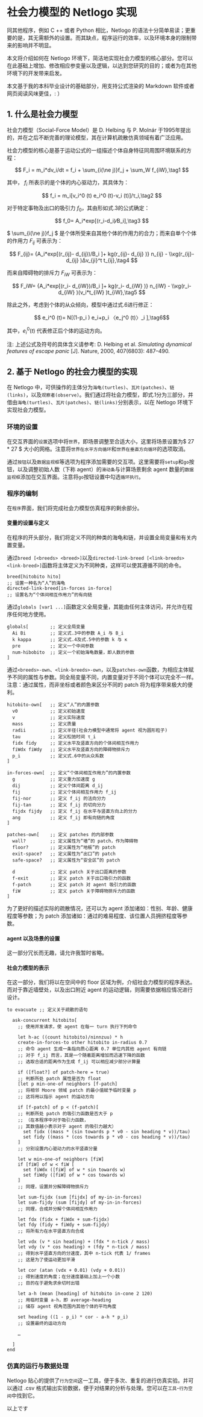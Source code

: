 # 社会力模型的 Netlogo 实现

同其他程序，例如 C ++ 或者 Python 相比，Netlogo 的语法十分简单易读；更重要的是，其无需额外的设置。而其缺点，程序运行的效率，以及环境本身的限制带来的影响并不明显。

本文将介绍如何在 Netlogo 环境下，简洁地实现社会力模型的核心部分。您可以在此基础上增加、修改相应参变量以及逻辑，以达到您研究的目的；或者为在其他环境下的开发带来启发。

本文基于我的本科毕业设计的基础部分，用支持公式渲染的 Markdown 软件或者网页阅读风味更佳，: ）

## 1. 什么是社会力模型

社会力模型（Social-Force Model）是 D. Helbing 与 P. Molnár 于1995年提出的，并在之后不断完善的理论模型，其在计算机疏散仿真领域有着广泛应用。

社会力模型的核心是基于运动公式的一组描述个体自身特征同周围环境联系的方程：

$$ F_i = m_i*dv_i/dt = f_i + \sum_{i(\ne j)}f_j + \sum_W f_{iW},\tag1 $$

其中， $f_i$ 所表示的是个体的内心驱动力，其具体为：

$$ f_i = m_i[v_i^0 (t) e_i^0 (t)-v_i (t)]/τ_i,\tag2 $$

对于特定事物及出口的吸引力 $f_0$，其由形如式.3的公式确定：

$$ f_0= A_i*exp[(r_i-d_i)⁄B_i],\tag3 $$

$ \sum_{i(\ne j)}f_j $ 是个体所受来自其他个体的作用力的合力；而来自单个个体的作用力 $F_{ij}$ 可表示为：

$$ F_{ij}= {A_i*exp[(r_{ij}- d_{ij})/B_i ]+ kg(r_{ij}- d_{ij} )} n_{ij}  - \\κg(r_{ij}- d_{ij} )Δv_{ji}^t  t_{ij},\tag4 $$

而来自障碍物的排斥力 $F_{iW}$ 可表示为：

$$ F_iW= {A_i*exp[(r_i- d_{iW})/B_i ]+ kg(r_i- d_{iW} )} n_{iW}  - \\κg(r_i- d_{iW} )(v_i*t_{iW} )t_{iW},\tag5 $$

除此之外，考虑到个体的从众倾向，模型中通过式.6进行修正：

$$ e_i^0 (t)= N[(1-p_i ) e_i+p_i 〈e_j^0 (t)〉_i ],\tag6$$

其中，$e_i^0 (t)$ 代表修正后个体的运动方向。

注: 上述公式及符号的具体含义请参考: D. Helbing et al. _Simulating dynamical features of escape panic_ [J]. Nature, 2000, 407(6803): 487–490.

## 2. 基于 Netlogo 的社会力模型的实现

在 Netlogo 中，可供操作的主体分为`海龟(turtles)`、`瓦片(patches)`、`链(links)`，以及`观察者(observe)`。我们通过将社会力模型，即式.1分为三部分，并借由`海龟(turtles)`、`瓦片(patches)`、`链(links)`分别表示，以在 Netlogo 环境下实现社会力模型。

### 环境的设置

在交互界面的`设置`选项中将`世界`，即场景调整至合适大小，这里将场景设置为$ 27 * 27 $ 大小的网格。注意将`世界在水平方向循环`和`世界在垂直方向循环`的选项取消。

通过`按钮`以及`数据监视框`等选项为程序添加需要的交互项。这里需要将`setup`和`go`按钮，以及调整初始人数（下称 agent）的`滑动条`与计算场景剩余 agent 数量的`数据监视框`添加在交互界面。注意将`go`按钮设置中勾选`循环执行`。

### 程序的编制

在`程序`界面，我们将完成社会力模型仿真程序的剩余部分。

#### 变量的设置与定义

在程序的开头部分，我们将定义不同的种类的海龟和链，并设置全局变量和有关内置变量。

通过`breed [<breeds> <breed>]`以及`directed-link-breed [<link-breeds> <link-breed>]`函数将主体定义为不同种类，这样可以使其遵循不同的命令。

```Netlogo
breed[hitobito hito]	
;; 设置一种名为“人”的海龟
directed-link-breed[in-forces in-force]
;; 设置名为“个体间相互作用力”的有向链
```

通过`globals [var1 ...]`函数定义全局变量，其能由任何主体访问，并允许在程序任何地方使用。

```Netlogo
globals[		;; 定义全局变量
  Ai Bi		 	;; 定义式.3中的参数 A_i 与 B_i
  k kappa		;; 定义式.4及式.5中的参数 k 与 κ
  pre			;; 定义一个中间参数
  num-hibobito 	;; 定义一个初始海龟数量，即人数的参数	
]
```

通过`<breeds>-own`、`<link-breeds>-own`，以及`patches-own`函数，为相应主体赋予不同的属性与参数。同全局变量不同，内置变量对于不同个体可以完全不一样。注意：通过属性，而非坐标或者颜色来区分不同的 patch 将为程序带来极大的便利。

```Netlogo
hitobito-own[	;; 定义“人”的内置参数
  v0			;; 定义初始速度
  v				;; 定义实际速度
  mass			;; 定义质量
  radii			;; 定义半径(社会力模型中通常将 agent 视为圆形粒子)
  tau			;; 定义松弛时间 τ_i
  fidx fidy		;; 定义水平及竖直方向的个体间相互作用力
  fiWdx fiWdy	;; 定义水平及竖直方向的障碍物排斥力
  p_i			;; 定义式.6中的从众系数
]

in-forces-own[	;; 定义“个体间相互作用力”的内置参数
  g				;; 定义重力加速度 g
  dij			;; 定义个体间距离 d_ij
  fij			;; 定义个体间相互作用力 f_ij
  fij-nor		;; 定义 f_ij 的法向分力 
  fij-tan		;; 定义 f_ij 的切向分力
  fijdx fijdy	;; 定义 f_ij 在水平与竖直方向上的分力
  ang			;; 定义 f_ij 即有向链的角度
]

patches-own[	;; 定义 patches 的内部参数
  wall?			;; 定义属性为“墙”的 patch，作为障碍物
  floor?		;; 定义属性为“地板”的 patch
  exit-space?	;; 定义属性为“出口”的 patch
  safe-space?	;; 定义属性为“安全区”的 patch

  d				;; 定义 patch 关于出口距离的参数
  f-exit		;; 定义 patch 关于出口吸引力的函数
  f-patch		;; 定义 patch 对 agent 吸引力的函数
  fiW			;; 定义 patch 关于障碍物排斥力的函数
]
```

为了更好的描述实际的疏散情况，还可以为 agent 添加诸如：性别、年龄、健康程度等参数；为 patch 添加诸如：通过的难易程度、该位置人员拥挤程度等参数。

#### agent 以及场景的设置

这一部分冗长而无趣，请允许我暂时省略。

#### 社会力模型的表示

在这一部分，我们将以在空间中的 floor 区域为例，介绍社会力模型的程序表达。而对于靠近墙壁处，以及出口附近 agent 的运动逻辑，则需要依据相应情况进行设计。

```Netlogo
to evacuate	;; 定义关于疏散的语句

  ask-concurrent hitobito[
	;; 使用并发请求，使 agent 在每一 turn 执行下列命令
	
    let h-ac ((count hitobito)/ninnzuu) * h
    create-in-forces-to other hitobito in-radius 0.7
	;; 命令 agent 生成一条指向质心距离 0.7 单位内其他 agent 有向链
	;; 对于 f_ij 而言，其是一个随着距离增加而迅速下降的函数
	;; 选取合适的距离作为生成 f_ij 可以相应减少部分计算量
	
    if ([float?] of patch-here = true)
    ;; 判断所处 patch 属性是否为 float
    [let p min-one-of neighbors [f-patch]
    ;; 将相邻 Moore 领域 patch 的最小值赋予临时变量 p
    ;; 这将用以指示 agent 的运动方向
    
    if [f-patch] of p < (f-patch)[
    ;; 判断所处 patch 的吸引力函数是否大于 p
    ;; （在本程序中对于吸引力函数，
    ;; 其数值越小表示对于 agent 的吸引力越大）
      set fidx ((mass * (sin towards p * v0 - sin heading * v))/tau)
      set fidy ((mass * (cos towards p * v0 - cos heading * v))/tau)
    ]
   	;; 分别设置内心驱动力的水平竖直分量

    let w min-one-of neighbors [fiW]
    if [fiW] of w < fiW [
      set fiWdx ([fiW] of w * sin towards w)
      set fiWdy ([fiW] of w * cos towards w)
    ]
    ;; 同理，设置并分解障碍物排斥力

    let sum-fijdx (sum [fijdx] of my-in-in-forces)
    let sum-fijdy (sum [fijdy] of my-in-in-forces)
    ;; 同理，合成并分解个体间相互作用力

    let fdx (fidx + fiWdx + sum-fijdx)
    let fdy (fidy + fiWdy + sum-fijdy)
    ;; 将所有力在水平竖直方向合成

    let vdx (v * sin heading) + (fdx * n-tick / mass)
    let vdy (v * cos heading) + (fdy * n-tick / mass)
	;; 得到水平竖直方向的分速度，其中 n-tick 代表 1/ frames
	;; 这是为了使运动更加平滑
	
    let cor (atan (vdx + 0.01) (vdy + 0.01))
    ;; 得到速度的角度；在分速度基础上加上一个小数
    ;; 目的在于避免求余切时出错

    let a-h (mean [heading] of hitobito in-cone 2 120)
    ;; 用临时变量 a-h，即 average-heading
    ;; 储存 agent 视角范围内其他个体的平均角度

    set heading ((1 - p_i) * cor - a-h * p_i)
    ;; 设置最终的运动方向
    
    …
  
  ]
end
```

### 仿真的运行与数据处理

Netlogo 贴心的提供了`行为空间`这一工具，便于多次、重复的进行仿真实验。并可以通过 .csv 格式输出实验数据，便于对结果的分析与处理。您可以在`工具`-`行为空间`中找到它。



以上です

